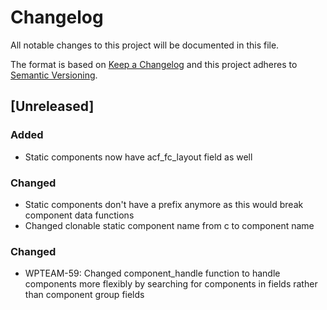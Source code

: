 # Changelog
All notable changes to this project will be documented in this file.

The format is based on [Keep a Changelog](http://keepachangelog.com/en/1.0.0/)
and this project adheres to [Semantic Versioning](http://semver.org/spec/v2.0.0.html).

## [Unreleased]

### Added
- Static components now have acf_fc_layout field as well

### Changed
- Static components don't have a prefix anymore as this would break component data functions
- Changed clonable static component name from c to component name

### Changed
- WPTEAM-59: Changed component_handle function to handle components more flexibly by searching for components in fields rather than component group fields
